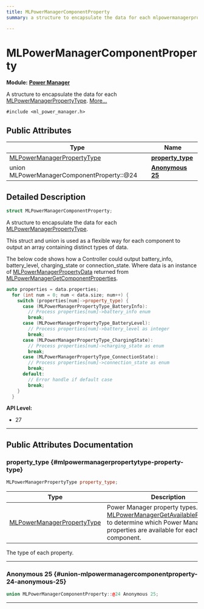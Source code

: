 ```yaml
---
title: MLPowerManagerComponentProperty
summary: a structure to encapsulate the data for each mlpowermanagerpropertytype. 

---
```


# MLPowerManagerComponentProperty

**Module:** **[Power Manager](/versioned_docs/version-14-Jun-2023/api-ref/api/Modules/group___power_manager/group___power_manager.md)**



A structure to encapsulate the data for each [MLPowerManagerPropertyType](/versioned_docs/version-14-Jun-2023/api-ref/api/Modules/group___power_manager/group___power_manager.md#enum-mlpowermanagerpropertytype).  [More...](#detailed-description)


`#include <ml_power_manager.h>`

## Public Attributes

| Type           | Name           |
| -------------- | -------------- |
| [MLPowerManagerPropertyType](/versioned_docs/version-14-Jun-2023/api-ref/api/Modules/group___power_manager/group___power_manager.md#enums-mlpowermanagerpropertytype) | **[property_type](/versioned_docs/version-14-Jun-2023/api-ref/api/Modules/group___power_manager/struct_m_l_power_manager_component_property.md#mlpowermanagerpropertytype-property-type)**  |
| union MLPowerManagerComponentProperty::@24 | **[Anonymous 25](/versioned_docs/version-14-Jun-2023/api-ref/api/Modules/group___power_manager/struct_m_l_power_manager_component_property.md#union-mlpowermanagercomponentproperty-24-anonymous-25)**  |

## Detailed Description

```cpp
struct MLPowerManagerComponentProperty;
```

A structure to encapsulate the data for each [MLPowerManagerPropertyType](/versioned_docs/version-14-Jun-2023/api-ref/api/Modules/group___power_manager/group___power_manager.md#enum-mlpowermanagerpropertytype). 

This struct and union is used as a flexible way for each component to output an array containing distinct types of data.

The below code shows how a Controller could output battery_info, battery_level, charging_state or connection_state. Where data is an instance of [MLPowerManagerPropertyData](/versioned_docs/version-14-Jun-2023/api-ref/api/Modules/group___power_manager/struct_m_l_power_manager_property_data.md) returned from [MLPowerManagerGetComponentProperties](/versioned_docs/version-14-Jun-2023/api-ref/api/Modules/group___power_manager/group___power_manager.md#mlresult-mlpowermanagergetcomponentproperties). 

```cpp
auto properties = data.properties;
  for (int num = 0; num < data.size; num++) {
    switch (properties[num]->property_type) {
      case (MLPowerManagerPropertyType_BatteryInfo):
        // Process properties[num]->battery_info enum
        break;
      case (MLPowerManagerPropertyType_BatteryLevel):
        // Process properties[num]->battery_level as integer
        break;
      case (MLPowerManagerPropertyType_ChargingState):
        // Process properties[num]->charging_state as enum
        break;
      case (MLPowerManagerPropertyType_ConnectionState):
        // Process properties[num]->connection_state as enum
        break;
      default:
        // Error handle if default case
        break;
    }
  }
```




**API Level:**
  * 27




-----------
## Public Attributes Documentation

### property_type {#mlpowermanagerpropertytype-property-type}

```cpp
MLPowerManagerPropertyType property_type;
```



| Type | Description |
|--|--|
| [MLPowerManagerPropertyType](/versioned_docs/version-14-Jun-2023/api-ref/api/Modules/group___power_manager/group___power_manager.md#enums-mlpowermanagerpropertytype) | Power Manager property types. Query [MLPowerManagerGetAvailableProperties()](/versioned_docs/version-14-Jun-2023/api-ref/api/Modules/group___power_manager/group___power_manager.md#mlresult-mlpowermanagergetavailableproperties) to determine which Power Manager properties are available for each component.  |


The type of each property. 





-----------

### Anonymous 25 {#union-mlpowermanagercomponentproperty-24-anonymous-25}

```cpp
union MLPowerManagerComponentProperty::@24 Anonymous 25;
```






-----------

